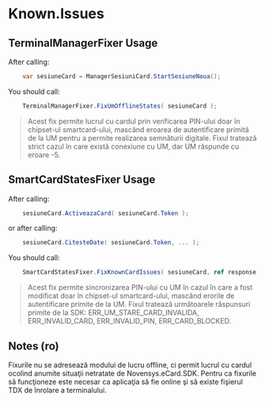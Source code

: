 # Known.Issues

TerminalManagerFixer Usage
--------------------------
After calling:
```csharp
	var sesiuneCard = ManagerSesiuniCard.StartSesiuneNoua();
```
You should call:
```csharp
	TerminalManagerFixer.FixUmOfflineStates( sesiuneCard );
```

> Acest fix permite lucrul cu cardul prin verificarea PIN-ului doar în chipset-ul smartcard-ului, mascând eroarea de autentificare primită de la UM pentru a permite realizarea semnăturii digitale. Fixul tratează strict cazul în care există conexiune cu UM, dar UM răspunde cu eroare -5.


SmartCardStatesFixer Usage
--------------------------
After calling:
```csharp
	sesiuneCard.ActiveazaCard( sesiuneCard.Token );
```
or after calling:
```csharp
	sesiuneCard.CitesteDate( sesiuneCard.Token, ... );
```
You should call:
```csharp
	SmartCardStatesFixer.FixKnownCardIssues( sesiuneCard, ref response );
```

> Acest fix permite sincronizarea PIN-ului cu UM în cazul în care a fost modificat doar în chipset-ul smartcard-ului, mascând erorile de autentificare primite de la UM. Fixul tratează următoarele răspunsuri primite de la SDK: ERR_UM_STARE_CARD_INVALIDA, ERR_INVALID_CARD, ERR_INVALID_PIN, ERR_CARD_BLOCKED.

Notes (ro)
----------
Fixurile nu se adresează modului de lucru offline, ci permit lucrul cu cardul ocolind anumite situaţii netratate de Novensys.eCard.SDK.
Pentru ca fixurile să funcţioneze este necesar ca aplicaţia să fie online şi să existe fişierul TDX de înrolare a terminalului.